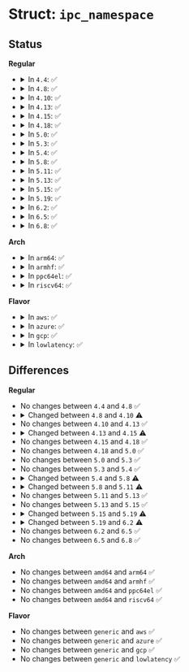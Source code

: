 # Struct: <code>ipc_namespace</code>

## Status
<b>Regular</b>
<ul>
<li>
<details>
<summary>In <code>4.4</code>: ✅</summary>

```c
struct ipc_namespace {
    atomic_t count;
    struct ipc_ids ids[3];
    int sem_ctls[4];
    int used_sems;
    unsigned int msg_ctlmax;
    unsigned int msg_ctlmnb;
    unsigned int msg_ctlmni;
    atomic_t msg_bytes;
    atomic_t msg_hdrs;
    size_t shm_ctlmax;
    size_t shm_ctlall;
    long unsigned int shm_tot;
    int shm_ctlmni;
    int shm_rmid_forced;
    struct notifier_block ipcns_nb;
    struct vfsmount *mq_mnt;
    unsigned int mq_queues_count;
    unsigned int mq_queues_max;
    unsigned int mq_msg_max;
    unsigned int mq_msgsize_max;
    unsigned int mq_msg_default;
    unsigned int mq_msgsize_default;
    struct user_namespace *user_ns;
    struct ns_common ns;
};
```
</details>
</li>
<li>
<details>
<summary>In <code>4.8</code>: ✅</summary>

```c
struct ipc_namespace {
    atomic_t count;
    struct ipc_ids ids[3];
    int sem_ctls[4];
    int used_sems;
    unsigned int msg_ctlmax;
    unsigned int msg_ctlmnb;
    unsigned int msg_ctlmni;
    atomic_t msg_bytes;
    atomic_t msg_hdrs;
    size_t shm_ctlmax;
    size_t shm_ctlall;
    long unsigned int shm_tot;
    int shm_ctlmni;
    int shm_rmid_forced;
    struct notifier_block ipcns_nb;
    struct vfsmount *mq_mnt;
    unsigned int mq_queues_count;
    unsigned int mq_queues_max;
    unsigned int mq_msg_max;
    unsigned int mq_msgsize_max;
    unsigned int mq_msg_default;
    unsigned int mq_msgsize_default;
    struct user_namespace *user_ns;
    struct ns_common ns;
};
```
</details>
</li>
<li>
<details>
<summary>In <code>4.10</code>: ✅</summary>

```c
struct ipc_namespace {
    atomic_t count;
    struct ipc_ids ids[3];
    int sem_ctls[4];
    int used_sems;
    unsigned int msg_ctlmax;
    unsigned int msg_ctlmnb;
    unsigned int msg_ctlmni;
    atomic_t msg_bytes;
    atomic_t msg_hdrs;
    size_t shm_ctlmax;
    size_t shm_ctlall;
    long unsigned int shm_tot;
    int shm_ctlmni;
    int shm_rmid_forced;
    struct notifier_block ipcns_nb;
    struct vfsmount *mq_mnt;
    unsigned int mq_queues_count;
    unsigned int mq_queues_max;
    unsigned int mq_msg_max;
    unsigned int mq_msgsize_max;
    unsigned int mq_msg_default;
    unsigned int mq_msgsize_default;
    struct user_namespace *user_ns;
    struct ucounts *ucounts;
    struct ns_common ns;
};
```
</details>
</li>
<li>
<details>
<summary>In <code>4.13</code>: ✅</summary>

```c
struct ipc_namespace {
    atomic_t count;
    struct ipc_ids ids[3];
    int sem_ctls[4];
    int used_sems;
    unsigned int msg_ctlmax;
    unsigned int msg_ctlmnb;
    unsigned int msg_ctlmni;
    atomic_t msg_bytes;
    atomic_t msg_hdrs;
    size_t shm_ctlmax;
    size_t shm_ctlall;
    long unsigned int shm_tot;
    int shm_ctlmni;
    int shm_rmid_forced;
    struct notifier_block ipcns_nb;
    struct vfsmount *mq_mnt;
    unsigned int mq_queues_count;
    unsigned int mq_queues_max;
    unsigned int mq_msg_max;
    unsigned int mq_msgsize_max;
    unsigned int mq_msg_default;
    unsigned int mq_msgsize_default;
    struct user_namespace *user_ns;
    struct ucounts *ucounts;
    struct ns_common ns;
};
```
</details>
</li>
<li>
<details>
<summary>In <code>4.15</code>: ✅</summary>

```c
struct ipc_namespace {
    refcount_t count;
    struct ipc_ids ids[3];
    int sem_ctls[4];
    int used_sems;
    unsigned int msg_ctlmax;
    unsigned int msg_ctlmnb;
    unsigned int msg_ctlmni;
    atomic_t msg_bytes;
    atomic_t msg_hdrs;
    size_t shm_ctlmax;
    size_t shm_ctlall;
    long unsigned int shm_tot;
    int shm_ctlmni;
    int shm_rmid_forced;
    struct notifier_block ipcns_nb;
    struct vfsmount *mq_mnt;
    unsigned int mq_queues_count;
    unsigned int mq_queues_max;
    unsigned int mq_msg_max;
    unsigned int mq_msgsize_max;
    unsigned int mq_msg_default;
    unsigned int mq_msgsize_default;
    struct user_namespace *user_ns;
    struct ucounts *ucounts;
    struct ns_common ns;
};
```
</details>
</li>
<li>
<details>
<summary>In <code>4.18</code>: ✅</summary>

```c
struct ipc_namespace {
    refcount_t count;
    struct ipc_ids ids[3];
    int sem_ctls[4];
    int used_sems;
    unsigned int msg_ctlmax;
    unsigned int msg_ctlmnb;
    unsigned int msg_ctlmni;
    atomic_t msg_bytes;
    atomic_t msg_hdrs;
    size_t shm_ctlmax;
    size_t shm_ctlall;
    long unsigned int shm_tot;
    int shm_ctlmni;
    int shm_rmid_forced;
    struct notifier_block ipcns_nb;
    struct vfsmount *mq_mnt;
    unsigned int mq_queues_count;
    unsigned int mq_queues_max;
    unsigned int mq_msg_max;
    unsigned int mq_msgsize_max;
    unsigned int mq_msg_default;
    unsigned int mq_msgsize_default;
    struct user_namespace *user_ns;
    struct ucounts *ucounts;
    struct ns_common ns;
};
```
</details>
</li>
<li>
<details>
<summary>In <code>5.0</code>: ✅</summary>

```c
struct ipc_namespace {
    refcount_t count;
    struct ipc_ids ids[3];
    int sem_ctls[4];
    int used_sems;
    unsigned int msg_ctlmax;
    unsigned int msg_ctlmnb;
    unsigned int msg_ctlmni;
    atomic_t msg_bytes;
    atomic_t msg_hdrs;
    size_t shm_ctlmax;
    size_t shm_ctlall;
    long unsigned int shm_tot;
    int shm_ctlmni;
    int shm_rmid_forced;
    struct notifier_block ipcns_nb;
    struct vfsmount *mq_mnt;
    unsigned int mq_queues_count;
    unsigned int mq_queues_max;
    unsigned int mq_msg_max;
    unsigned int mq_msgsize_max;
    unsigned int mq_msg_default;
    unsigned int mq_msgsize_default;
    struct user_namespace *user_ns;
    struct ucounts *ucounts;
    struct ns_common ns;
};
```
</details>
</li>
<li>
<details>
<summary>In <code>5.3</code>: ✅</summary>

```c
struct ipc_namespace {
    refcount_t count;
    struct ipc_ids ids[3];
    int sem_ctls[4];
    int used_sems;
    unsigned int msg_ctlmax;
    unsigned int msg_ctlmnb;
    unsigned int msg_ctlmni;
    atomic_t msg_bytes;
    atomic_t msg_hdrs;
    size_t shm_ctlmax;
    size_t shm_ctlall;
    long unsigned int shm_tot;
    int shm_ctlmni;
    int shm_rmid_forced;
    struct notifier_block ipcns_nb;
    struct vfsmount *mq_mnt;
    unsigned int mq_queues_count;
    unsigned int mq_queues_max;
    unsigned int mq_msg_max;
    unsigned int mq_msgsize_max;
    unsigned int mq_msg_default;
    unsigned int mq_msgsize_default;
    struct user_namespace *user_ns;
    struct ucounts *ucounts;
    struct ns_common ns;
};
```
</details>
</li>
<li>
<details>
<summary>In <code>5.4</code>: ✅</summary>

```c
struct ipc_namespace {
    refcount_t count;
    struct ipc_ids ids[3];
    int sem_ctls[4];
    int used_sems;
    unsigned int msg_ctlmax;
    unsigned int msg_ctlmnb;
    unsigned int msg_ctlmni;
    atomic_t msg_bytes;
    atomic_t msg_hdrs;
    size_t shm_ctlmax;
    size_t shm_ctlall;
    long unsigned int shm_tot;
    int shm_ctlmni;
    int shm_rmid_forced;
    struct notifier_block ipcns_nb;
    struct vfsmount *mq_mnt;
    unsigned int mq_queues_count;
    unsigned int mq_queues_max;
    unsigned int mq_msg_max;
    unsigned int mq_msgsize_max;
    unsigned int mq_msg_default;
    unsigned int mq_msgsize_default;
    struct user_namespace *user_ns;
    struct ucounts *ucounts;
    struct ns_common ns;
};
```
</details>
</li>
<li>
<details>
<summary>In <code>5.8</code>: ✅</summary>

```c
struct ipc_namespace {
    refcount_t count;
    struct ipc_ids ids[3];
    int sem_ctls[4];
    int used_sems;
    unsigned int msg_ctlmax;
    unsigned int msg_ctlmnb;
    unsigned int msg_ctlmni;
    atomic_t msg_bytes;
    atomic_t msg_hdrs;
    size_t shm_ctlmax;
    size_t shm_ctlall;
    long unsigned int shm_tot;
    int shm_ctlmni;
    int shm_rmid_forced;
    struct notifier_block ipcns_nb;
    struct vfsmount *mq_mnt;
    unsigned int mq_queues_count;
    unsigned int mq_queues_max;
    unsigned int mq_msg_max;
    unsigned int mq_msgsize_max;
    unsigned int mq_msg_default;
    unsigned int mq_msgsize_default;
    struct user_namespace *user_ns;
    struct ucounts *ucounts;
    struct llist_node mnt_llist;
    struct ns_common ns;
};
```
</details>
</li>
<li>
<details>
<summary>In <code>5.11</code>: ✅</summary>

```c
struct ipc_namespace {
    struct ipc_ids ids[3];
    int sem_ctls[4];
    int used_sems;
    unsigned int msg_ctlmax;
    unsigned int msg_ctlmnb;
    unsigned int msg_ctlmni;
    atomic_t msg_bytes;
    atomic_t msg_hdrs;
    size_t shm_ctlmax;
    size_t shm_ctlall;
    long unsigned int shm_tot;
    int shm_ctlmni;
    int shm_rmid_forced;
    struct notifier_block ipcns_nb;
    struct vfsmount *mq_mnt;
    unsigned int mq_queues_count;
    unsigned int mq_queues_max;
    unsigned int mq_msg_max;
    unsigned int mq_msgsize_max;
    unsigned int mq_msg_default;
    unsigned int mq_msgsize_default;
    struct user_namespace *user_ns;
    struct ucounts *ucounts;
    struct llist_node mnt_llist;
    struct ns_common ns;
};
```
</details>
</li>
<li>
<details>
<summary>In <code>5.13</code>: ✅</summary>

```c
struct ipc_namespace {
    struct ipc_ids ids[3];
    int sem_ctls[4];
    int used_sems;
    unsigned int msg_ctlmax;
    unsigned int msg_ctlmnb;
    unsigned int msg_ctlmni;
    atomic_t msg_bytes;
    atomic_t msg_hdrs;
    size_t shm_ctlmax;
    size_t shm_ctlall;
    long unsigned int shm_tot;
    int shm_ctlmni;
    int shm_rmid_forced;
    struct notifier_block ipcns_nb;
    struct vfsmount *mq_mnt;
    unsigned int mq_queues_count;
    unsigned int mq_queues_max;
    unsigned int mq_msg_max;
    unsigned int mq_msgsize_max;
    unsigned int mq_msg_default;
    unsigned int mq_msgsize_default;
    struct user_namespace *user_ns;
    struct ucounts *ucounts;
    struct llist_node mnt_llist;
    struct ns_common ns;
};
```
</details>
</li>
<li>
<details>
<summary>In <code>5.15</code>: ✅</summary>

```c
struct ipc_namespace {
    struct ipc_ids ids[3];
    int sem_ctls[4];
    int used_sems;
    unsigned int msg_ctlmax;
    unsigned int msg_ctlmnb;
    unsigned int msg_ctlmni;
    atomic_t msg_bytes;
    atomic_t msg_hdrs;
    size_t shm_ctlmax;
    size_t shm_ctlall;
    long unsigned int shm_tot;
    int shm_ctlmni;
    int shm_rmid_forced;
    struct notifier_block ipcns_nb;
    struct vfsmount *mq_mnt;
    unsigned int mq_queues_count;
    unsigned int mq_queues_max;
    unsigned int mq_msg_max;
    unsigned int mq_msgsize_max;
    unsigned int mq_msg_default;
    unsigned int mq_msgsize_default;
    struct user_namespace *user_ns;
    struct ucounts *ucounts;
    struct llist_node mnt_llist;
    struct ns_common ns;
};
```
</details>
</li>
<li>
<details>
<summary>In <code>5.19</code>: ✅</summary>

```c
struct ipc_namespace {
    struct ipc_ids ids[3];
    int sem_ctls[4];
    int used_sems;
    unsigned int msg_ctlmax;
    unsigned int msg_ctlmnb;
    unsigned int msg_ctlmni;
    atomic_t msg_bytes;
    atomic_t msg_hdrs;
    size_t shm_ctlmax;
    size_t shm_ctlall;
    long unsigned int shm_tot;
    int shm_ctlmni;
    int shm_rmid_forced;
    struct notifier_block ipcns_nb;
    struct vfsmount *mq_mnt;
    unsigned int mq_queues_count;
    unsigned int mq_queues_max;
    unsigned int mq_msg_max;
    unsigned int mq_msgsize_max;
    unsigned int mq_msg_default;
    unsigned int mq_msgsize_default;
    struct ctl_table_set mq_set;
    struct ctl_table_header *mq_sysctls;
    struct ctl_table_set ipc_set;
    struct ctl_table_header *ipc_sysctls;
    struct user_namespace *user_ns;
    struct ucounts *ucounts;
    struct llist_node mnt_llist;
    struct ns_common ns;
};
```
</details>
</li>
<li>
<details>
<summary>In <code>6.2</code>: ✅</summary>

```c
struct ipc_namespace {
    struct ipc_ids ids[3];
    int sem_ctls[4];
    int used_sems;
    unsigned int msg_ctlmax;
    unsigned int msg_ctlmnb;
    unsigned int msg_ctlmni;
    struct percpu_counter percpu_msg_bytes;
    struct percpu_counter percpu_msg_hdrs;
    size_t shm_ctlmax;
    size_t shm_ctlall;
    long unsigned int shm_tot;
    int shm_ctlmni;
    int shm_rmid_forced;
    struct notifier_block ipcns_nb;
    struct vfsmount *mq_mnt;
    unsigned int mq_queues_count;
    unsigned int mq_queues_max;
    unsigned int mq_msg_max;
    unsigned int mq_msgsize_max;
    unsigned int mq_msg_default;
    unsigned int mq_msgsize_default;
    struct ctl_table_set mq_set;
    struct ctl_table_header *mq_sysctls;
    struct ctl_table_set ipc_set;
    struct ctl_table_header *ipc_sysctls;
    struct user_namespace *user_ns;
    struct ucounts *ucounts;
    struct llist_node mnt_llist;
    struct ns_common ns;
};
```
</details>
</li>
<li>
<details>
<summary>In <code>6.5</code>: ✅</summary>

```c
struct ipc_namespace {
    struct ipc_ids ids[3];
    int sem_ctls[4];
    int used_sems;
    unsigned int msg_ctlmax;
    unsigned int msg_ctlmnb;
    unsigned int msg_ctlmni;
    struct percpu_counter percpu_msg_bytes;
    struct percpu_counter percpu_msg_hdrs;
    size_t shm_ctlmax;
    size_t shm_ctlall;
    long unsigned int shm_tot;
    int shm_ctlmni;
    int shm_rmid_forced;
    struct notifier_block ipcns_nb;
    struct vfsmount *mq_mnt;
    unsigned int mq_queues_count;
    unsigned int mq_queues_max;
    unsigned int mq_msg_max;
    unsigned int mq_msgsize_max;
    unsigned int mq_msg_default;
    unsigned int mq_msgsize_default;
    struct ctl_table_set mq_set;
    struct ctl_table_header *mq_sysctls;
    struct ctl_table_set ipc_set;
    struct ctl_table_header *ipc_sysctls;
    struct user_namespace *user_ns;
    struct ucounts *ucounts;
    struct llist_node mnt_llist;
    struct ns_common ns;
};
```
</details>
</li>
<li>
<details>
<summary>In <code>6.8</code>: ✅</summary>

```c
struct ipc_namespace {
    struct ipc_ids ids[3];
    int sem_ctls[4];
    int used_sems;
    unsigned int msg_ctlmax;
    unsigned int msg_ctlmnb;
    unsigned int msg_ctlmni;
    struct percpu_counter percpu_msg_bytes;
    struct percpu_counter percpu_msg_hdrs;
    size_t shm_ctlmax;
    size_t shm_ctlall;
    long unsigned int shm_tot;
    int shm_ctlmni;
    int shm_rmid_forced;
    struct notifier_block ipcns_nb;
    struct vfsmount *mq_mnt;
    unsigned int mq_queues_count;
    unsigned int mq_queues_max;
    unsigned int mq_msg_max;
    unsigned int mq_msgsize_max;
    unsigned int mq_msg_default;
    unsigned int mq_msgsize_default;
    struct ctl_table_set mq_set;
    struct ctl_table_header *mq_sysctls;
    struct ctl_table_set ipc_set;
    struct ctl_table_header *ipc_sysctls;
    struct user_namespace *user_ns;
    struct ucounts *ucounts;
    struct llist_node mnt_llist;
    struct ns_common ns;
};
```
</details>
</li>
</ul>
<b>Arch</b>
<ul>
<li>
<details>
<summary>In <code>arm64</code>: ✅</summary>

```c
struct ipc_namespace {
    refcount_t count;
    struct ipc_ids ids[3];
    int sem_ctls[4];
    int used_sems;
    unsigned int msg_ctlmax;
    unsigned int msg_ctlmnb;
    unsigned int msg_ctlmni;
    atomic_t msg_bytes;
    atomic_t msg_hdrs;
    size_t shm_ctlmax;
    size_t shm_ctlall;
    long unsigned int shm_tot;
    int shm_ctlmni;
    int shm_rmid_forced;
    struct notifier_block ipcns_nb;
    struct vfsmount *mq_mnt;
    unsigned int mq_queues_count;
    unsigned int mq_queues_max;
    unsigned int mq_msg_max;
    unsigned int mq_msgsize_max;
    unsigned int mq_msg_default;
    unsigned int mq_msgsize_default;
    struct user_namespace *user_ns;
    struct ucounts *ucounts;
    struct ns_common ns;
};
```
</details>
</li>
<li>
<details>
<summary>In <code>armhf</code>: ✅</summary>

```c
struct ipc_namespace {
    refcount_t count;
    struct ipc_ids ids[3];
    int sem_ctls[4];
    int used_sems;
    unsigned int msg_ctlmax;
    unsigned int msg_ctlmnb;
    unsigned int msg_ctlmni;
    atomic_t msg_bytes;
    atomic_t msg_hdrs;
    size_t shm_ctlmax;
    size_t shm_ctlall;
    long unsigned int shm_tot;
    int shm_ctlmni;
    int shm_rmid_forced;
    struct notifier_block ipcns_nb;
    struct vfsmount *mq_mnt;
    unsigned int mq_queues_count;
    unsigned int mq_queues_max;
    unsigned int mq_msg_max;
    unsigned int mq_msgsize_max;
    unsigned int mq_msg_default;
    unsigned int mq_msgsize_default;
    struct user_namespace *user_ns;
    struct ucounts *ucounts;
    struct ns_common ns;
};
```
</details>
</li>
<li>
<details>
<summary>In <code>ppc64el</code>: ✅</summary>

```c
struct ipc_namespace {
    refcount_t count;
    struct ipc_ids ids[3];
    int sem_ctls[4];
    int used_sems;
    unsigned int msg_ctlmax;
    unsigned int msg_ctlmnb;
    unsigned int msg_ctlmni;
    atomic_t msg_bytes;
    atomic_t msg_hdrs;
    size_t shm_ctlmax;
    size_t shm_ctlall;
    long unsigned int shm_tot;
    int shm_ctlmni;
    int shm_rmid_forced;
    struct notifier_block ipcns_nb;
    struct vfsmount *mq_mnt;
    unsigned int mq_queues_count;
    unsigned int mq_queues_max;
    unsigned int mq_msg_max;
    unsigned int mq_msgsize_max;
    unsigned int mq_msg_default;
    unsigned int mq_msgsize_default;
    struct user_namespace *user_ns;
    struct ucounts *ucounts;
    struct ns_common ns;
};
```
</details>
</li>
<li>
<details>
<summary>In <code>riscv64</code>: ✅</summary>

```c
struct ipc_namespace {
    refcount_t count;
    struct ipc_ids ids[3];
    int sem_ctls[4];
    int used_sems;
    unsigned int msg_ctlmax;
    unsigned int msg_ctlmnb;
    unsigned int msg_ctlmni;
    atomic_t msg_bytes;
    atomic_t msg_hdrs;
    size_t shm_ctlmax;
    size_t shm_ctlall;
    long unsigned int shm_tot;
    int shm_ctlmni;
    int shm_rmid_forced;
    struct notifier_block ipcns_nb;
    struct vfsmount *mq_mnt;
    unsigned int mq_queues_count;
    unsigned int mq_queues_max;
    unsigned int mq_msg_max;
    unsigned int mq_msgsize_max;
    unsigned int mq_msg_default;
    unsigned int mq_msgsize_default;
    struct user_namespace *user_ns;
    struct ucounts *ucounts;
    struct ns_common ns;
};
```
</details>
</li>
</ul>
<b>Flavor</b>
<ul>
<li>
<details>
<summary>In <code>aws</code>: ✅</summary>

```c
struct ipc_namespace {
    refcount_t count;
    struct ipc_ids ids[3];
    int sem_ctls[4];
    int used_sems;
    unsigned int msg_ctlmax;
    unsigned int msg_ctlmnb;
    unsigned int msg_ctlmni;
    atomic_t msg_bytes;
    atomic_t msg_hdrs;
    size_t shm_ctlmax;
    size_t shm_ctlall;
    long unsigned int shm_tot;
    int shm_ctlmni;
    int shm_rmid_forced;
    struct notifier_block ipcns_nb;
    struct vfsmount *mq_mnt;
    unsigned int mq_queues_count;
    unsigned int mq_queues_max;
    unsigned int mq_msg_max;
    unsigned int mq_msgsize_max;
    unsigned int mq_msg_default;
    unsigned int mq_msgsize_default;
    struct user_namespace *user_ns;
    struct ucounts *ucounts;
    struct ns_common ns;
};
```
</details>
</li>
<li>
<details>
<summary>In <code>azure</code>: ✅</summary>

```c
struct ipc_namespace {
    refcount_t count;
    struct ipc_ids ids[3];
    int sem_ctls[4];
    int used_sems;
    unsigned int msg_ctlmax;
    unsigned int msg_ctlmnb;
    unsigned int msg_ctlmni;
    atomic_t msg_bytes;
    atomic_t msg_hdrs;
    size_t shm_ctlmax;
    size_t shm_ctlall;
    long unsigned int shm_tot;
    int shm_ctlmni;
    int shm_rmid_forced;
    struct notifier_block ipcns_nb;
    struct vfsmount *mq_mnt;
    unsigned int mq_queues_count;
    unsigned int mq_queues_max;
    unsigned int mq_msg_max;
    unsigned int mq_msgsize_max;
    unsigned int mq_msg_default;
    unsigned int mq_msgsize_default;
    struct user_namespace *user_ns;
    struct ucounts *ucounts;
    struct ns_common ns;
};
```
</details>
</li>
<li>
<details>
<summary>In <code>gcp</code>: ✅</summary>

```c
struct ipc_namespace {
    refcount_t count;
    struct ipc_ids ids[3];
    int sem_ctls[4];
    int used_sems;
    unsigned int msg_ctlmax;
    unsigned int msg_ctlmnb;
    unsigned int msg_ctlmni;
    atomic_t msg_bytes;
    atomic_t msg_hdrs;
    size_t shm_ctlmax;
    size_t shm_ctlall;
    long unsigned int shm_tot;
    int shm_ctlmni;
    int shm_rmid_forced;
    struct notifier_block ipcns_nb;
    struct vfsmount *mq_mnt;
    unsigned int mq_queues_count;
    unsigned int mq_queues_max;
    unsigned int mq_msg_max;
    unsigned int mq_msgsize_max;
    unsigned int mq_msg_default;
    unsigned int mq_msgsize_default;
    struct user_namespace *user_ns;
    struct ucounts *ucounts;
    struct ns_common ns;
};
```
</details>
</li>
<li>
<details>
<summary>In <code>lowlatency</code>: ✅</summary>

```c
struct ipc_namespace {
    refcount_t count;
    struct ipc_ids ids[3];
    int sem_ctls[4];
    int used_sems;
    unsigned int msg_ctlmax;
    unsigned int msg_ctlmnb;
    unsigned int msg_ctlmni;
    atomic_t msg_bytes;
    atomic_t msg_hdrs;
    size_t shm_ctlmax;
    size_t shm_ctlall;
    long unsigned int shm_tot;
    int shm_ctlmni;
    int shm_rmid_forced;
    struct notifier_block ipcns_nb;
    struct vfsmount *mq_mnt;
    unsigned int mq_queues_count;
    unsigned int mq_queues_max;
    unsigned int mq_msg_max;
    unsigned int mq_msgsize_max;
    unsigned int mq_msg_default;
    unsigned int mq_msgsize_default;
    struct user_namespace *user_ns;
    struct ucounts *ucounts;
    struct ns_common ns;
};
```
</details>
</li>
</ul>

## Differences
<b>Regular</b>
<ul>
<li>
No changes between <code>4.4</code> and <code>4.8</code> ✅
</li>
<li>
<details>
<summary>Changed between <code>4.8</code> and <code>4.10</code> ⚠️</summary>
<ul>
<li>
<b>Field added. </b>
<code>struct ucounts *ucounts</code>
</li>
</ul>
</details>
</li>
<li>
No changes between <code>4.10</code> and <code>4.13</code> ✅
</li>
<li>
<details>
<summary>Changed between <code>4.13</code> and <code>4.15</code> ⚠️</summary>
<ul>
<li>
<b>Field type changed. </b>
<code>atomic_t count</code> ➡️ <code>refcount_t count</code>
</li>
</ul>
</details>
</li>
<li>
No changes between <code>4.15</code> and <code>4.18</code> ✅
</li>
<li>
No changes between <code>4.18</code> and <code>5.0</code> ✅
</li>
<li>
No changes between <code>5.0</code> and <code>5.3</code> ✅
</li>
<li>
No changes between <code>5.3</code> and <code>5.4</code> ✅
</li>
<li>
<details>
<summary>Changed between <code>5.4</code> and <code>5.8</code> ⚠️</summary>
<ul>
<li>
<b>Field added. </b>
<code>struct llist_node mnt_llist</code>
</li>
</ul>
</details>
</li>
<li>
<details>
<summary>Changed between <code>5.8</code> and <code>5.11</code> ⚠️</summary>
<ul>
<li>
<b>Field removed. </b>
<code>refcount_t count</code>
</li>
</ul>
</details>
</li>
<li>
No changes between <code>5.11</code> and <code>5.13</code> ✅
</li>
<li>
No changes between <code>5.13</code> and <code>5.15</code> ✅
</li>
<li>
<details>
<summary>Changed between <code>5.15</code> and <code>5.19</code> ⚠️</summary>
<ul>
<li>
<b>Field added. </b>
<code>struct ctl_table_set mq_set</code>
</li>
<li>
<b>Field added. </b>
<code>struct ctl_table_header *mq_sysctls</code>
</li>
<li>
<b>Field added. </b>
<code>struct ctl_table_set ipc_set</code>
</li>
<li>
<b>Field added. </b>
<code>struct ctl_table_header *ipc_sysctls</code>
</li>
</ul>
</details>
</li>
<li>
<details>
<summary>Changed between <code>5.19</code> and <code>6.2</code> ⚠️</summary>
<ul>
<li>
<b>Field added. </b>
<code>struct percpu_counter percpu_msg_bytes</code>
</li>
<li>
<b>Field added. </b>
<code>struct percpu_counter percpu_msg_hdrs</code>
</li>
<li>
<b>Field removed. </b>
<code>atomic_t msg_bytes</code>
</li>
<li>
<b>Field removed. </b>
<code>atomic_t msg_hdrs</code>
</li>
</ul>
</details>
</li>
<li>
No changes between <code>6.2</code> and <code>6.5</code> ✅
</li>
<li>
No changes between <code>6.5</code> and <code>6.8</code> ✅
</li>
</ul>
<b>Arch</b>
<ul>
<li>
No changes between <code>amd64</code> and <code>arm64</code> ✅
</li>
<li>
No changes between <code>amd64</code> and <code>armhf</code> ✅
</li>
<li>
No changes between <code>amd64</code> and <code>ppc64el</code> ✅
</li>
<li>
No changes between <code>amd64</code> and <code>riscv64</code> ✅
</li>
</ul>
<b>Flavor</b>
<ul>
<li>
No changes between <code>generic</code> and <code>aws</code> ✅
</li>
<li>
No changes between <code>generic</code> and <code>azure</code> ✅
</li>
<li>
No changes between <code>generic</code> and <code>gcp</code> ✅
</li>
<li>
No changes between <code>generic</code> and <code>lowlatency</code> ✅
</li>
</ul>
